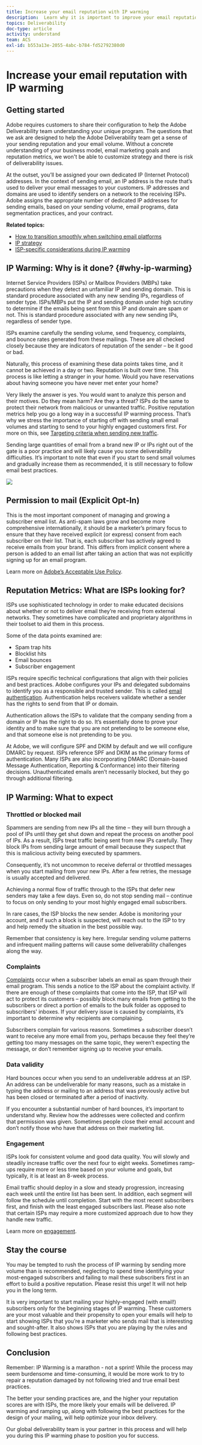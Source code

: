 ```yaml
---
title: Increase your email reputation with IP warming
description:  Learn why it is important to improve your email reputation with IP warming, and how to proceed for optimal deliverability.
topics: Deliverability
doc-type: article
activity: understand
team: ACS
exl-id: b553a13e-2055-4abc-b784-fd52792380d0
---
```

# Increase your email reputation with IP warming

<!--Increase your email reputation with IP warming

## IP Warming overview

In the Adobe Deliverability Consulting and Deliverability Operations teams, we have a vested interest in helping new Campaign customers be as successful as possible as they embark on the route of an IP warming process. If you’ve never been a part of such a project, you may have a lot of questions about it. Let’s get down to the details!-->

## Getting started

Adobe requires customers to share their configuration to help the Adobe Deliverability team understanding your unique program. The questions that we ask are designed to help the Adobe Deliverability team get a sense of your sending reputation and your email volume. Without a concrete understanding of your business model, email marketing goals and reputation metrics, we won't be able to customize strategy and there is risk of deliverability issues.

At the outset, you’ll be assigned your own dedicated IP (Internet Protocol) addresses. In the context of sending email, an IP address is the route that’s used to deliver your email messages to your customers. IP addresses and domains are used to identify senders on a network to the receiving ISPs. Adobe assigns the appropriate number of dedicated IP addresses for sending emails, based on your sending volume, email programs, data segmentation practices, and your contract.

**Related topics:**
* [How to transition smoothly when switching email platforms](../../help/transition-process/switching-email-platforms.md)
* [IP strategy](../../help/transition-process/infrastructure.md#ip-strategy)
* [ISP-specific considerations during IP warming](../../help/transition-process/isp-specific-considerations-during-ip-warming.md)

## IP Warming: Why is it done? {#why-ip-warming}

Internet Service Providers (ISPs) or Mailbox Providers (MBPs) take precautions when they detect an unfamiliar IP and sending domain. This is standard procedure associated with any new sending IPs, regardless of sender type. ISPs/MBPs put the IP and sending domain under high scrutiny to determine if the emails being sent from this IP and domain are spam or not.  This is standard procedure associated with any new sending IPs, regardless of sender type.

ISPs examine carefully the sending volume, send frequency, complaints, and bounce rates generated from these mailings. These are all checked closely because they are indicators of reputation of the sender – be it good or bad.

Naturally, this process of examining these data points takes time, and it cannot be achieved in a day or two. Reputation is built over time. This process is like letting a stranger in your home. Would you have reservations about having someone you have never met enter your home?

Very likely the answer is yes. You would want to analyze this person and their motives. Do they mean harm? Are they a threat? ISPs do the same to protect their network from malicious or unwanted traffic. Positive reputation metrics help you go a long way in a successful IP warming process. That’s why we stress the importance of starting off with sending small email volumes and starting to send to your highly engaged customers first. For more on this, see [Targeting criteria when sending new traffic](/help/transition-process/targeting-criteria.md).

Sending large quantities of email from a brand new IP or IPs right out of the gate is a poor practice and will likely cause you some deliverability difficulties. It’s important to note that even if you start to send small volumes and gradually increase them as recommended, it is still necessary to follow email best practices.

![](../../help/assets/ip-warming-volume-trend.png)

## Permission to mail (Explicit Opt-In)

This is the most important component of managing and growing a subscriber email list. As anti-spam laws grow and become more comprehensive internationally, it should be a marketer’s primary focus to ensure that they have received explicit (or express) consent from each subscriber on their list. That is, each subscriber has actively agreed to receive emails from your brand. This differs from implicit consent where a person is added to an email list after taking an action that was not explicitly signing up for an email program.

Learn more on [Adobe’s Acceptable Use Policy](https://www.adobe.com/legal/terms/aup.html).

## Reputation Metrics: What are ISPs looking for?

ISPs use sophisticated technology in order to make educated decisions about whether or not to deliver email they’re receiving from external networks. They sometimes have complicated and proprietary algorithms in their toolset to aid them in this process.

Some of the data points examined are:

* Spam trap hits
* Blocklist hits
* Email bounces
* Subscriber engagement

ISPs require specific technical configurations that align with their policies and best practices. Adobe configures your IPs and delegated subdomains to identify you as a responsible and trusted sender. This is called [email authentication](/help/transition-process/infrastructure.md#authentication). Authentication helps receivers validate whether a sender has the rights to send from that IP or domain.

Authentication allows the ISPs to validate that the company sending from a domain or IP has the right to do so. It’s essentially done to prove your identity and to make sure that you are not pretending to be someone else, and that someone else is not pretending to be you.

At Adobe, we will configure SPF and DKIM by default and we will configure DMARC by request. ISPs reference SPF and DKIM as the primary forms of authentication. Many ISPs are also incorporating DMARC (Domain-based Message Authentication, Reporting & Conformance) into their filtering decisions. Unauthenticated emails aren’t necessarily blocked, but they go through additional filtering.

## IP Warming: What to expect

### Throttled or blocked mail

Spammers are sending from new IPs all the time – they will burn through a pool of IPs until they get shut down and repeat the process on another pool of IPs. As a result, ISPs treat traffic being sent from new IPs carefully. They block IPs from sending large amount of email because they suspect that this is malicious activity being executed by spammers.

Consequently, it’s not uncommon to receive deferral or throttled messages when you start mailing from your new IPs. After a few retries, the message is usually accepted and delivered.

Achieving a normal flow of traffic through to the ISPs that defer new senders may take a few days. Even so, do not stop sending mail – continue to focus on only sending to your most highly engaged email subscribers.

In rare cases, the ISP blocks the new sender. Adobe is monitoring your account, and if such a block is suspected, will reach out to the ISP to try and help remedy the situation in the best possible way.

Remember that consistency is key here. Irregular sending volume patterns and infrequent mailing patterns will cause some deliverability challenges along the way.

### Complaints

[Complaints](/help/metrics/complaints.md) occur when a subscriber labels an email as spam through their email program. This sends a notice to the ISP about the complaint activity. If there are enough of these complaints that come into the ISP, that ISP will act to protect its customers – possibly block many emails from getting to the subscribers or direct a portion of emails to the bulk folder as opposed to subscribers' inboxes. If your delivery issue is caused by complaints, it’s important to determine why recipients are complaining.

Subscribers complain for various reasons. Sometimes a subscriber doesn’t want to receive any more email from you, perhaps because they feel they’re getting too many messages on the same topic, they weren’t expecting the message, or don’t remember signing up to receive your emails. 

### Data validity

Hard bounces occur when you send to an undeliverable address at an ISP. An address can be undeliverable for many reasons, such as a mistake in typing the address or mailing to an address that was previously active but has been closed or terminated after a period of inactivity.

If you encounter a substantial number of hard bounces, it’s important to understand why. Review how the addresses were collected and confirm that permission was given. Sometimes people close their email account and don’t notify those who have that address on their marketing list.

### Engagement

ISPs look for consistent volume and good data quality. You will slowly and steadily increase traffic over the next four to eight weeks. Sometimes ramp-ups require more or less time based on your volume and goals, but typically, it is at least an 8-week process.

Email traffic should deploy in a slow and steady progression, increasing each week until the entire list has been sent. In addition, each segment will follow the schedule until completion. Start with the most recent subscribers first, and finish with the least engaged subscribers last. Please also note that certain ISPs may require a more customized approach due to how they handle new traffic.

Learn more on [engagement](/help/engagement.md).

## Stay the course

You may be tempted to rush the process of IP warming by sending more volume than is recommended, neglecting to spend time identifying your most-engaged subscribers and failing to mail these subscribers first in an effort to build a positive reputation. Please resist this urge! It will not help you in the long term.

It is very important to start mailing your highly-engaged (with email!) subscribers only for the beginning stages of IP warming. These customers are your most valuable and their propensity to open your emails will help to start showing ISPs that you’re a marketer who sends mail that is interesting and sought-after. It also shows ISPs that you are playing by the rules and following best practices.

## Conclusion

Remember: IP Warming is a marathon - not a sprint!  While the process may seem burdensome and time-consuming, it would be more work to try to repair a reputation damaged by not following tried and true email best practices.

The better your sending practices are, and the higher your reputation scores are with ISPs, the more likely your emails will be delivered. IP warming and ramping up, along with following the best practices for the design of your mailing, will help optimize your inbox delivery.

Our global deliverability team is your partner in this process and will help you during this IP warming phase to position you for success.
